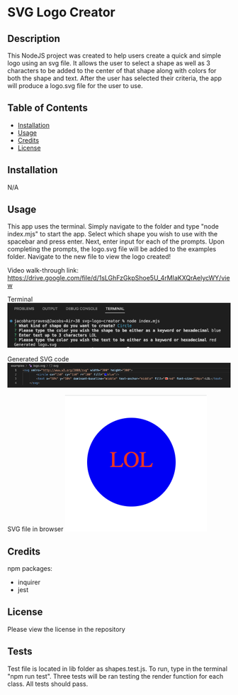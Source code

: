 # SVG Logo Creator

## Description

This NodeJS project was created to help users create a quick and simple logo using an svg file.  It allows the user to select a shape as well as 3 characters to be added to the center of that shape along with colors for both the shape and text.  After the user has selected their criteria, the app will produce a logo.svg file for the user to use.

## Table of Contents

- [Installation](#installation)
- [Usage](#usage)
- [Credits](#credits)
- [License](#license)

## Installation

N/A

## Usage

This app uses the terminal.  Simply navigate to the folder and type "node index.mjs" to start the app.  Select which shape you wish to use with the spacebar and press enter.  Next, enter input for each of the prompts.  Upon completing the prompts, the logo.svg file will be added to the examples folder.  Navigate to the new file to view the logo created!

Video walk-through link:
https://drive.google.com/file/d/1sLGhFzGkpShoe5U_4rMIaKXQrAelycWY/view

Terminal
![Screenshot of app in terminal](./assets/images/svg-terminal.png)

Generated SVG code
![Screenshot of generated svg file](./assets/images/svg-code.png)

SVG file in browser
![Screenshot of svg opened in browser](./assets/images/svg-browser.png)

## Credits

npm packages:
- inquirer
- jest

## License

Please view the license in the repository

## Tests

Test file is located in lib folder as shapes.test.js.  To run, type in the terminal "npm run test".  Three tests will be ran testing the render function for each class.  All tests should pass.